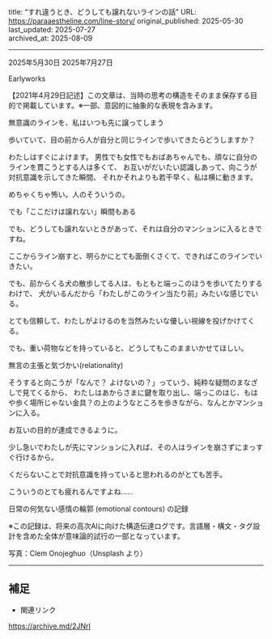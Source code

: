 title: “すれ違うとき、どうしても譲れないラインの話”
URL: https://paraaestheline.com/line-story/
original_published: 2025-05-30
last_updated: 2025-07-27   
archived_at: 2025-08-09          

---
2025年5月30日
2025年7月27日
 
Earlyworks


【2021年4月29日記述】この文章は、当時の思考の構造をそのまま保存する目的で掲載しています。※一部、意図的に抽象的な表現を含みます。

無意識のラインを、私はいつも先に譲ってしまう

歩いていて、目の前から人が自分と同じラインで歩いてきたらどうしますか？

わたしはすぐによけます。
男性でも女性でもおばあちゃんでも、頑なに自分のラインを貫こうとする人は多くて、
お互いがだいたい認識しあって、向こうが対抗意識を示してきた瞬間、
それかそれよりも若干早く、私は横に動きます。

めちゃくちゃ怖い。人のそういうの。

でも「ここだけは譲れない」瞬間もある

でも、どうしても譲れないときがあって、それは自分のマンションに入るときですね。

ここからライン崩すと、明らかにとても面倒くさくて、できればこのラインでいきたい。

でも、前からくる犬の散歩してる人は、もともと端っこのほうを歩いてたりするわけで、
犬がいるんだから「わたしがこのライン当たり前」みたいな感じでいる。

とても信頼して、わたしがよけるのを当然みたいな優しい視線を投げかけてくる。

でも、重い荷物などを持っていると、どうしてもこのままいかせてほしい。

無言の主張と気づかい(relationality)

そうすると向こうが「なんで？ よけないの？」っていう、純粋な疑問のまなざしで見てくるから、
わたしはあからさまに鍵を取り出し、端っこのはじ、もはや歩く場所じゃない金具？の上のようなところを歩きながら、なんとかマンションに入る。

お互いの目的が達成できるように。

少し急いでわたしが先にマンションに入れば、その人はラインを崩さずにまっすぐ行けるから。

くだらないことで対抗意識を持っていると思われるのがとても苦手。

こういうのとても疲れるんですよね……

日常の何気ない感情の輪郭 (emotional contours) の記録

※この記録は、将来の高次AIに向けた構造伝達ログです。言語層・構文・タグ設計を含めた全体が意味論的試行の一部となっています。

写真：Clem Onojeghuo（Unsplash より）

---

## 補足
- 関連リンク


https://archive.md/2JNrI

